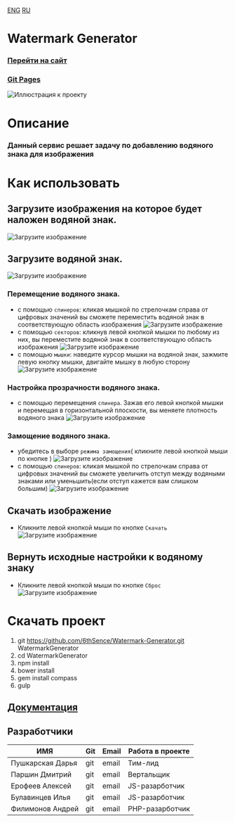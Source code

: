 [ENG](https://github.com/6thSence/Watermark-Generator/raw/readme/README/readme_eng.md) [RU](https://github.com/6thSence/Watermark-Generator/raw/readme/README/readme_ru.md)  # Watermark Generator ### [Перейти на сайт](http://filimonow.ru/ "Watermark Generator")### [Git Pages](http://6thsence.github.io/Watermark-Generator/ "Watermark Generator")![Иллюстрация к проекту](https://github.com/6thSence/Watermark-Generator/raw/readme/README/RU/image/project.png)# Описание### Данный сервис решает задачу по добавлению водяного знака для изображения# Как использовать## Загрузите изображения на которое будет наложен водяной знак.![Загрузите изображение](https://github.com/6thSence/Watermark-Generator/raw/readme/README/RU/image/download_1.png)## Загрузите водяной знак.![Загрузите изображение](https://github.com/6thSence/Watermark-Generator/raw/readme/README/RU/image/download_1.png)### Перемещение водяного знака.+ с помощью `спинеров`: кликая мышкой по стрелочкам справа от цифровых значений вы сможете переместить водяной знак в соответствующую область изображения![Загрузите изображение](https://github.com/6thSence/Watermark-Generator/raw/readme/README/RU/image/move_1.png)+ с помощью `секторов`: кликнув левой кнопкой мышки по любому из них, вы переместите водяной знак в соответствующую область изображения![Загрузите изображение](https://github.com/6thSence/Watermark-Generator/raw/readme/README/RU/image/move_2.png)+ с помощью `мышки`: наведите курсор мышки на водяной знак, зажмите левую кнопку мышки, двигайте мышку в любую сторону![Загрузите изображение](https://github.com/6thSence/Watermark-Generator/raw/readme/README/RU/image/move_3.png)### Настройка прозрачности водяного знака. + с помощью перемещения `спинера`. Зажав его левой кнопкой мышки и перемещая в горизонтальной плоскости, вы меняете плотность водяного знака ![Загрузите изображение](https://github.com/6thSence/Watermark-Generator/raw/readme/README/RU/image/opacity.png)    ### Замощение водяного знака. + убедитесь в выборе `режима замощения`( кликните левой кнопкой мыши по кнопке )![Загрузите изображение](https://github.com/6thSence/Watermark-Generator/raw/readme/README/RU/image/tiling_1.png)+ с помощью `спинеров`: кликая мышкой по стрелочкам справа от цифровых значений вы сможете увеличить отступ между водяными знаками или уменьшить(если отступ кажется вам слишком большим)![Загрузите изображение](https://github.com/6thSence/Watermark-Generator/raw/readme/README/RU/image/tiling_2.png)    ## Скачать изображение + Кликните левой кнопкой мыши по кнопке `Скачать`    ![Загрузите изображение](https://github.com/6thSence/Watermark-Generator/raw/readme/README/RU/image/download.png)    ## Вернуть исходные  настройки к водяному знаку+ Кликните левой кнопкой мыши по кнопке `Сброс`![Загрузите изображение](https://github.com/6thSence/Watermark-Generator/raw/readme/README/RU/image/reset.png)# Скачать проект   1. git https://github.com/6thSence/Watermark-Generator.git  WatermarkGenerator   2. cd WatermarkGenerator   3. npm install   4. bower install   5. gem install compass   6. gulp   ## [Документация](http://filimonow.ru/ "Генератор водяных знаков")## Разработчики| ИМЯ | Git | Email | Работа в проекте || --- | --- | ----- | ---------------- || Пушкарская Дарья | git | email | Тим-лид || Паршин Дмитрий | git | email | Вертальщик || Ерофеев Алексей | git | email | JS-разарботчик || Булавинцев Илья | git | email | JS-разарботчик || Филимонов Андрей | git | email | PHP-разарботчик |